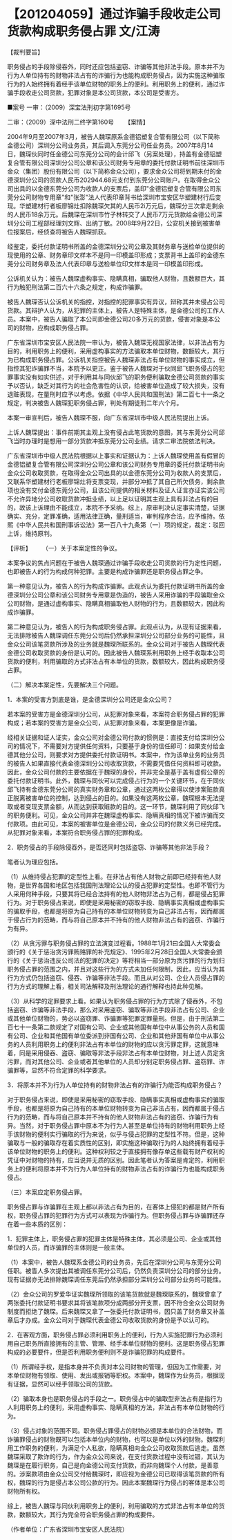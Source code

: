 # 【201204059】通过诈骗手段收走公司货款构成职务侵占罪 文/江涛

【裁判要旨】

职务侵占的手段除侵吞外，同时还应包括盗窃、诈骗等其他非法手段。原本并不为行为人单位持有的财物非法占有的诈骗行为也能构成职务侵占，因为实施这种骗取行为的人始终拥有着经手该单位财物的职务上的便利。利用职务上的便利，通过诈骗手段收走公司货款，犯罪对象是本公司货款，本公司是受害方。

■案号 一审：（2009）深宝法刑初字第1695号

二审：（2009）深中法刑二终字第160号 　　【案情】

2004年9月至2007年3月，被告人魏琛原系金德铝塑复合管有限公司（以下简称金德公司）深圳分公司业务员，其后调入东莞分公司任业务员。2007年8月14日，魏琛伙同时任金德公司东莞分公司的会计邱飞（另案处理），持盖有金德铝塑复合管有限公司深圳分公司公章和该公司财务专用章的委托付款证明书前往深圳市金众（集团）股份有限公司（以下简称金众公司），要求金众公司将到期未付的金德深圳分公司的货款人民币202944.68元支付到东莞分公司账户。在取得金众公司出具的以金德东莞分公司为收款人的支票后，盖印"金德铝塑复合管有限公司东莞分公司财物专用章"和"张澎"法人代表印章背书给深圳市宝安区华塑建材行后变现。华塑建材行者板廖锦灶扣除魏琛欠其的人民币2i万元后，魏琛分三次拿走剩余的人民币18余万元。后魏琛在深圳市竹子林转交了人民币7万元货款给金德公司深圳分公司工程部经理刘文辉、出纳丁敏。2008年9月22日，公安机关接到被害单位报案后，经侦查将被告人魏琛抓获。

经鉴定，委托付款证明书所盖的金德深圳分公司公章及其财务章与送检单位提供的现使用的公章、财务章印文样本不是同一印模盖印形成；支票背书上盖印的金德东莞分公司财务章及法人代表印章与送检单位印文样本是同一印模盖印形成。

公诉机关认为：被告人魏琛虚构事实、隐瞒真相，骗取他人财物，且数额巨大，其行为触犯刑法第二百六十六条之规定，构成诈骗罪。

被告人魏琛否认公诉机关的指控，对指控的犯罪事实有异议，辩称其并未侵占公司货款。其辩护人认为，从犯罪的主体上，被告人是特殊主体，是金德公司的工作人员。本案中，被告人骗取了本公司即金德公司20多万元的货款，侵害对象是本公司的财物，应构成职务侵占罪。

广东省深圳市宝安区人民法院一审认为，被告入魏琛无视国家法律，以非法占有为目的，利用职务上的便利，采用虚构事实的方法骗取本单位财物，数额较大，其行为已构成职务侵占罪。公诉机关指控被告人魏琛非法占有单位财物的事实成立，但指控其犯诈骗罪不当，本院予以更正。鉴于被告人魏琛对于伙同邱飞职务侵占的犯罪事实没有如实供述，对于利用其与同伙邱飞的职务便利骗取金德公司货款的事实予以否认，缺乏对其行为的社会危害性的认识，给被害单位造成了较大损失，没有退赃表现，在量刑时应予以考虑。依据《中华人民共和国刑法》第二百七十一条之规定，判决被告人魏琛犯职务侵占罪，判处有期徒刑二年六个月。

本案一审宣判后，被告人魏琛不服，向广东省深圳市中级人民法院提出上诉。

上诉人魏琛提出：事件前期其主观上没有侵占此笔货款的意图，其与东莞分公司邱飞当时办理时是想用一部分货款冲抵东莞分公司业绩。请求二审法院依法判决。

广东省深圳市中级人民法院根据以上事实和证据认为：上诉人魏琛使用盖有假冒的金德铝塑复合管有限公司深圳分公司公章和该公司财务专用章的委托付款证明书向金众公司收取货款，在取得金众公司出具的以金德东莞分公司为收款人的支票后，又联系华塑建材行老板廖锦灶将支票变现，并部分冲抵了其自己所欠债务，剩余款项也没有交付金德东莞分公司，且该公司提供的相关材料及证人证言亦证实该公司不允许异地分公司收取货款冲抵业绩，以上足以证明其主观上具有非法占有的目的，故该上诉理由不能成立，本院不予采纳。综上，原审判决认定事实清楚，证据确实、充分，定罪准确，适用法律正确，量刑适当，审判程序合法，应予维持。依熙《中华人民共和国刑事诉讼法》第一百八十九条第（一）项的规定，裁定：驳回上诉，维持原判。

【评析】 　　（一）关于本案定性的争议。

本案争议的焦点问题在于被告人魏琛通过诈骗手段收走公司货款的行为定性问题，也即被告人的行为构成何种犯罪。主要是构成诈骗罪还是职务侵占罪之争。

第一种意见认为，被告人的行为构成诈骗罪。此观点认为委托付款证明书所盖的金德深圳分公司公章和该公司财务专用章是伪造的，被告人采用诈骗的手段骗取金众公司财物，是通过虚构事实、隐瞒真相骗取他人财物的行为，且数额较大，因此构成诈骗罪。

第二种意见认为，被告人的行为构成职务侵占罪。此观点认为，从现有证据来看，无法排除被告人魏琛调任东莞分公司后仍然承担深圳分公司部分业务的可能性，且金众公司该笔货款所涉及的业务就是魏琛所联系的。金众公司对于被告人魏琛代表金德公司收取货款的身份是认可的。因此被告人魏琛系利用职务上经手收取本公司货款的便利，利用骗取的方式非法占有本单位的货款，数额较大，因此构成职务侵占罪。

（二）解决本案定性，先要解决三个问题。

1．本案的受害方到底是谁，是金德深圳分公司还是金众公司？

若本案的受害方是金德深圳分公司，从犯罪对象来看，本案符合职务侵占罪的犯罪构成；若本案的受害方是金众公司，从犯罪对象来看，本案更像是诈骗。

经相关证据和证人证实，金众公司对金德公司付款的惯例是：直接支付给深圳分公司的情况下，不需要对方提供任何资料，只要基于身份的信任即可：如果支付给金德其他分公司，则要求对方提供委托付款证明书。本案中，作为该单业务的业务员的被告人如果直接代表金德深圳分公司收取货款，不需要凭借任何资料即可收款。因此，金众公司付款的主要依据在于魏琛的身份，并非完全是基于盖有虚假公章的委托付款证明书。此外，魏琛与同伙可以完成侵占行为的一个关键环节，在于同伙邱飞持有金德东莞分公司的真实财务章和公章，通过这两枚公章得以使涉案赃款真正脱离被害单位的控制，达到侵占的目的。如果没有这两枚公章，魏琛根本无法提取或者变现支票金额，从而达到获取赃款的目的。这一环节，魏琛利用了同伙邱飞的职务便利。可见，金众公司并非在魏琛虚构事实、隐瞒真相的情况下被诈骗而交付款项。由此可见，本案的被害单位是金德公司，金众公司的付款义务已经完成。从犯罪对象来看，本案符合职务侵占罪的犯罪构成。

2．职务侵占的手段除侵吞外，是否还同时包括盗窃、诈骗等其他非法手段？

笔者认为理应包括。

（1）从维持侵占犯罪的定型性上看。在非法占有他人财物之前即已经持有他人财物，是世界各国和地区包括我国刑法理论公认的侵占犯罪的定型性。也即不管行为人采用何种手段，只要其将已经合法持有的他人财物非法占为己有，都是侵占犯罪行为。对于职务侵占来说，即使是采用秘密的窃取手段、隐瞒事实真相或虚构事实的骗取手段，也都是将原为自己持有的本单位财物转变为自己非法占有，因而都属于侵占行为的范畴，而与将自己原本并不持有的他人财物非法占有的盗窃、诈骗行为有异。

（2）从贪污罪与职务侵占罪的立法演变过程看。1988年1月21曰全国人大常委会颁行的《关于惩治贪污罪贿赂罪的补充规定》、1995年2月28日全国人大常委会颁行的《关于惩治违反公司法的犯罪的决定》等将相当一部分原为贪污罪的行为划归职务侵占罪的范围之内，并且对这些行为的方式未加任何限制，因此，应当认为其行为方式仍包括盗窃、侵吞、诈骗等非法手段。而且从对公司、企业人员侵占罪的行为方式的理解上看，相关司法解释及刑法理论的通行解释也持此种见解。

（3）从科学的定罪要求上看。如果认为职务侵占罪的行为方式除了侵吞外，不包括盗窃、诈骗等非法手段，那么对采用盗窃、骗取等非法手段非法占有公司、企业或其他单位财物的，势必以盗窃罪、诈骗罪等犯罪定罪量刑。但是，由于刑法第二百七十一条第二款规定了对国有公司、企业或其他国有单位中从事公务的人员和国有公司、企业和其他国有单位委派到非国有公司、企业和其他非国有单位中从事公务的人员利用职务上的便利非法占有本单位的财物的应以贪污罪定罪，这就意味着，同是采用侵吞、盗窃、骗取等非法手段非法占有本单位财物，对上述人员定贪污罪，而对其他公司、企业或者其他单位的人员却分别定职务侵占罪、盗窃罪、诈骗罪等，显然不符合定罪的科学要求。

3．将原本并不为行为人单位持有的财物非法占有的诈骗行为能否构成职务侵占？

对于职务侵占来说，即使是采用秘密的窈取手段、隐瞒事实真相或虚构事实的骗取手段，也都是将原为自己持有的本单位财物转变为自己非法占有，因而都属于侵占行为的范畴，而与将自己原本并不持有的他人财物非法占有的盗窃、诈骗行为有异。当然，对于职务侵占罪中原本不为行为人甚至是单位持有的财物利用职务上经手该财物的便利实行骗取的行为来说，似乎与侵占犯罪的定型性不符。但是，这种骗取与一般的骗取存在着实质性的区别，即实施这种骗取行为的人始终拥有着经手该单位财物的职务上的便利。这种权利较之于直接拥有像存单这些载有财产权利的凭证中对财物的持有，应当说并无质的区别。因此笔者认为答案是肯定的，利用职务上的便利将原本并不为行为人单位持有的财物非法占有的诈骗行为也能构成职务侵占。

（三）本案应定职务侵占罪。

职务侵占罪与诈骗罪在主观上都以非法占有为目的，在客体上侵犯的都是财产所有权，职务侵占罪的犯罪行为方式可以表现为诈骗行为。但职务侵占罪与诈骗罪还存在着一些本质的区别：

1．犯罪主体上，职务侵占罪的犯罪主体是特殊主体，其必须是公司、企业或其他单位的人员，而诈骗罪的主体则是一般主体。

（1）本案中，被告人魏琛系金德公司的业务员，先后在深圳分公司与东莞分公司任职。被眚人多次提出其被调任东莞分公司后，仍然负责深圳分公司的部分业务。现有证据亦无法排除魏琛调任东莞后仍然承担部分深圳分公司部分业务的可能性。

（2）金众公司的罗爱华证实魏琛所领取的该笔货款就是魏琛联系的，魏琛曾拿了两张委托付款证明书要求其将该笔款项分成两部分开支票，因不符合金众公司财务制度而拒绝了魏琛。后来魏琛又拿了一张委托付款证明书，因只盖了财务章又补盖章后才办成。金众公司对于魏琛代表金德公司收取货款的身份是予以认可的。

2．在客观方面，职务侵占罪必须利用职务上的便利，行为人实施犯罪行为必须利用自己职务所直接拥有的主管、管理、经手本单位财物的便利。这是职务侵占犯罪构成的必要要件，但是否利用职务便利则不是诈骗犯罪的构成要件。

（1）所谓经手权，是指本身并不负责对本公司财物的管理，但因为工作需要，对本单位财物有领取、使用、发出或报销等职权。本案中，魏琛作为业务员，根据现有证据，显然可以经手领取公司的货款。

（2）骗取本身也是职务侵占的手段之一。职务侵占中的骗取型非法占有是指行为人利用职务上的便利，采用虚构事实、隐瞒真相的方法，非法占有本单位财物的行为。

（3）侵占对象的范围不同。职务侵占罪侵占的财物必颁是本单位的合法财物，而诈骗罪侵占的财物既可以包括本单位内的财物，也可以是单位以外的财物。魏琛利用工作职务的便利，为满足个人私欲，隐瞒真相向金众公司收取货款后逃走。虽然魏琛采取了欺诈的行为，作为金众公司来说，在支付货款过程中没有过错，其认为魏琛是在履行职务，自己是向金德公司支付货款，而非向魏琛个人付款，是善意的。涉案款项由金众公司交付给魏琛时，即应视为金德公司已取得该笔货款的所有权，魏琛的行为是侵占本公司公款的行为。因此本案魏琛行为侵占的客体是本公司财物所有权。

综上，被告人魏琛与同伙利用职务上的便利，利用骗取的方式非法占有本单位的货款，数额较大，其行为完全符合职务侵占罪的构成要件。

（作者单位：广东省深圳市宝安区人民法院）